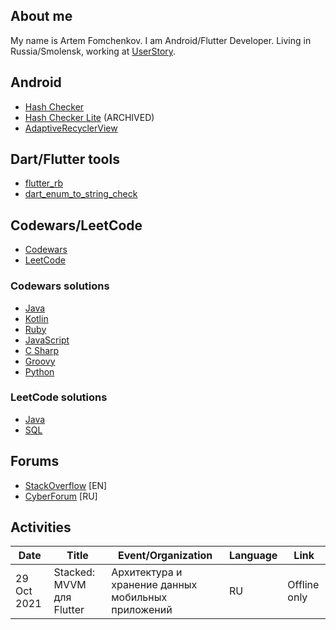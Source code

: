 ## About me

My name is Artem Fomchenkov. I am Android/Flutter Developer. Living in Russia/Smolensk, working at [UserStory](https://userstory.ru).

## Android

- [Hash Checker](https://github.com/hash-checker/hash-checker)
- [Hash Checker Lite](https://github.com/hash-checker/hash-checker-lite) (ARCHIVED)
- [AdaptiveRecyclerView](https://github.com/fartem/adaptive-recycler-view)

## Dart/Flutter tools

- [flutter_rb](https://github.com/flutter-rb/flutter-rb)
- [dart_enum_to_string_check](https://github.com/dart-common-toolkit/dart-enum-to-string-check)

## Codewars/LeetCode

- [Codewars](https://www.codewars.com/users/fartem)
- [LeetCode](https://leetcode.com/fartem)

### Codewars solutions

- [Java](https://github.com/fartem/codewars-java)
- [Kotlin](https://github.com/fartem/codewars-kotlin)
- [Ruby](https://github.com/fartem/codewars-ruby)
- [JavaScript](https://github.com/fartem/codewars-javascript)
- [C Sharp](https://github.com/fartem/codewars-c-sharp)
- [Groovy](https://github.com/fartem/codewars-groovy)
- [Python](https://github.com/fartem/codewars-python)

### LeetCode solutions

- [Java](https://github.com/fartem/leetcode-java)
- [SQL](https://github.com/fartem/leetcode-sql)

## Forums

- [StackOverflow](https://stackoverflow.com/users/10684765/fartem) [EN]
- [CyberForum](https://www.cyberforum.ru/members/939458.html) [RU]

## Activities

| Date | Title | Event/Organization | Language | Link |
| --- | --- | --- | --- | --- |
| 29 Oct 2021 | Stacked: MVVM для Flutter | Архитектура и хранение данных мобильных приложений | RU | Offline only |
